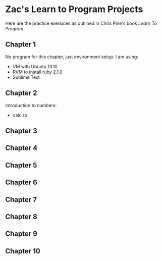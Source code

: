 Zac's Learn to Program Projects
==============

Here are the practice exersices as outlined in Chris Pine's book *Learn To Program*.

Chapter 1
---------
No program for this chapter, just environment setup.
I am using:
* VM with Ubuntu 13.10
* RVM to install ruby 2.1.0
* Sublime Text

Chapter 2
---------
Introduction to numbers:
* calc.rb

Chapter 3
---------

Chapter 4
---------

Chapter 5
---------

Chapter 6
---------

Chapter 7
---------

Chapter 8
---------

Chapter 9
---------

Chapter 10
---------
